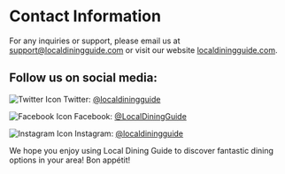 
# Contact Information

For any inquiries or support, please email us at [support@localdiningguide.com](mailto:support@localdiningguide.com) or visit our website [localdiningguide.com](http://www.localdiningguide.com).

## Follow us on social media:

![Twitter Icon](https://github.com/shikhar1020jais1/Git-Social/blob/master/Icons/Twitter.png) Twitter: [@localdiningguide](https://twitter.com/localdiningguide)

![Facebook Icon](https://github.com/shikhar1020jais1/Git-Social/blob/master/Icons/Facebook.png) Facebook: [@LocalDiningGuide](https://www.facebook.com/LocalDiningGuide)

![Instagram Icon](https://github.com/shikhar1020jais1/Git-Social/blob/master/Icons/Instagram.png) Instagram: [@localdiningguide](https://www.instagram.com/localdiningguide)


We hope you enjoy using Local Dining Guide to discover fantastic dining options in your 
area! Bon appétit!